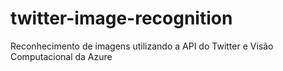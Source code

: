 # twitter-image-recognition
Reconhecimento de imagens utilizando a API do Twitter e Visão Computacional da Azure
